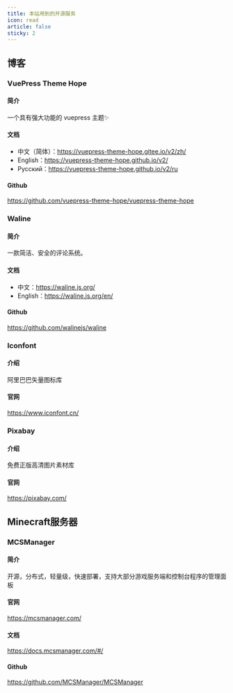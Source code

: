 ```yaml
---
title: 本站用到的开源服务
icon: read
article: false
sticky: 2
---
```


## 博客
### VuePress Theme Hope
#### 简介
一个具有强大功能的 vuepress 主题✨

#### 文档
- 中文（简体）：https://vuepress-theme-hope.gitee.io/v2/zh/
- English：https://vuepress-theme-hope.github.io/v2/
- Русский：https://vuepress-theme-hope.github.io/v2/ru

#### Github
https://github.com/vuepress-theme-hope/vuepress-theme-hope

### Waline
#### 简介
一款简洁、安全的评论系统。

#### 文档
- 中文：https://waline.js.org/
- English：https://waline.js.org/en/

#### Github
https://github.com/walinejs/waline

### Iconfont
#### 介绍
阿里巴巴矢量图标库

#### 官网
https://www.iconfont.cn/

### Pixabay
#### 介绍
免费正版高清图片素材库

#### 官网
https://pixabay.com/

## Minecraft服务器
### MCSManager
#### 简介
开源，分布式，轻量级，快速部署，支持大部分游戏服务端和控制台程序的管理面板

#### 官网
https://mcsmanager.com/

#### 文档
https://docs.mcsmanager.com/#/

#### Github
https://github.com/MCSManager/MCSManager
